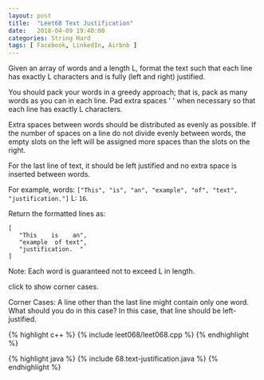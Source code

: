 ```yaml
---
layout: post
title:  "Leet68 Text Justification"
date:   2018-04-09 19:40:00
categories: String Hard
tags: [ Facebook, LinkedIn, Airbnb ]
---
```


Given an array of words and a length L, format the text such that each line has exactly L characters and is fully (left and right) justified.

You should pack your words in a greedy approach; that is, pack as many words as you can in each line. Pad extra spaces ' ' when necessary so that each line has exactly L characters.

Extra spaces between words should be distributed as evenly as possible. If the number of spaces on a line do not divide evenly between words, the empty slots on the left will be assigned more spaces than the slots on the right.

For the last line of text, it should be left justified and no extra space is inserted between words.

For example,
words: ```["This", "is", "an", "example", "of", "text", "justification."]```
L: ```16```.

Return the formatted lines as:
```
[
   "This    is    an",
   "example  of text",
   "justification.  "
]
```

Note: Each word is guaranteed not to exceed L in length.

click to show corner cases.

Corner Cases:
A line other than the last line might contain only one word. What should you do in this case?
In this case, that line should be left-justified.

{% highlight c++ %}
{% include leet068/leet068.cpp %}
{% endhighlight %}

{% highlight java %}
{% include 68.text-justification.java %}
{% endhighlight %}